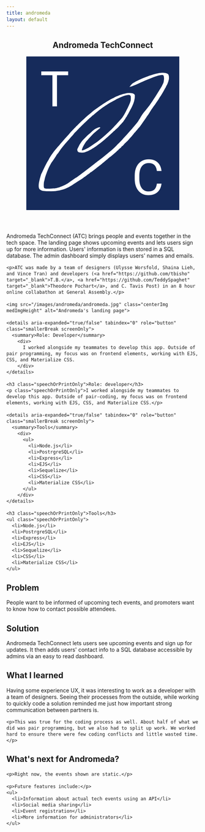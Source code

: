 ```yaml
---
title: andromeda
layout: default
---
```


<article class="projContainer aboutContainer">
  <header class="flexRow flexCenter">
    <h1>Andromeda TechConnect</h1>
    <img src="/images/andromeda.svg" class="logoInLock spaceToLeft" alt="andromeda techconnect logo">
  </header>

  <section>
    <p>Andromeda TechConnect (ATC) brings people and events together in the tech space. The landing page shows upcoming events and lets users sign up for more information. Users' information is then stored in a SQL database. The admin dashboard simply displays users' names and emails.</p>

    <p>ATC was made by a team of designers (Ulysse Worsfold, Shaina Lieh, and Vince Tran) and developers (<a href="https://github.com/tbisho" target="_blank">T.B.</a>, <a href="https://github.com/TeddySpaghet" target="_blank">Theodore Pochart</a>, and C. Tavis Post) in an 8 hour online collabathon at General Assembly.</p>

    <img src="/images/andromeda/andromeda.jpg" class="centerImg medImgHeight" alt="Andromeda's landing page">    

    <details aria-expanded="true/false" tabindex="0" role="button" class="smallerBreak screenOnly">
      <summary>Role: Developer</summary>
        <div>
          I worked alongside my teammates to develop this app. Outside of pair programming, my focus was on frontend elements, working with EJS, CSS, and Materialize CSS.
        </div>
    </details>

    <h3 class="speechOrPrintOnly">Role: developer</h3>
    <p class="speechOrPrintOnly">I worked alongside my teammates to develop this app. Outside of pair-coding, my focus was on frontend elements, working with EJS, CSS, and Materialize CSS.</p>

    <details aria-expanded="true/false" tabindex="0" role="button" class="smallerBreak screenOnly">
      <summary>Tools</summary>
        <div>
          <ul>
            <li>Node.js</li>
            <li>PostrgreSQL</li>
            <li>Express</li>
            <li>EJS</li>
            <li>Sequelize</li>
            <li>CSS</li>
            <li>Materialize CSS</li>
          </ul>
        </div>
    </details>

    <h3 class="speechOrPrintOnly">Tools</h3>
    <ul class="speechOrPrintOnly">
      <li>Node.js</li>
      <li>PostrgreSQL</li>
      <li>Express</li>
      <li>EJS</li>
      <li>Sequelize</li>
      <li>CSS</li>
      <li>Materialize CSS</li>
    </ul>
  </section>

  <section class="medBreak">
    <h2>Problem</h2>
    <p>People want to be informed of upcoming tech events, and promoters want to know how to contact possible attendees.</p>
  </section>

  <section class="medBreak">
    <h2>Solution</h2>
    <p>Andromeda TechConnect lets users see upcoming events and sign up for updates. It then adds users' contact info to a SQL database accessible by admins via an easy to read dashboard.</p>
  </section>

  <section class="medBreak">
    <h2>What I learned</h2>
    <p>Having some experience UX, it was interesting to work as a developer with a team of designers. Seeing their processes from the outside, while working to quickly code a solution reminded me just how important strong communication between partners is.</p>

    <p>This was true for the coding process as well. About half of what we did was pair programming, but we also had to split up work. We worked hard to ensure there were few coding conflicts and little wasted time.</p>
  </section>

  <section class="medBreak">
    <h2>What's next for Andromeda?</h2>

    <p>Right now, the events shown are static.</p>

    <p>Future features include:</p>
    <ul>
      <li>Information about actual tech events using an API</li>
      <li>Social media sharing</li>
      <li>Event registration</li>
      <li>More information for administrators</li>
    </ul>
  </section>
</article>
